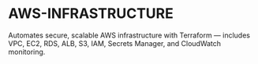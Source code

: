 # AWS-INFRASTRUCTURE
Automates secure, scalable AWS infrastructure with Terraform — includes VPC, EC2, RDS, ALB, S3, IAM, Secrets Manager, and CloudWatch monitoring.
